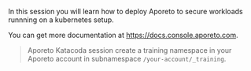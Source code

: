 In this session you will learn how to deploy Aporeto
to secure workloads runnning on a kubernetes setup.

You can get more documentation at <https://docs.console.aporeto.com>.

> Aporeto Katacoda session create a training namespace
> in your Aporeto account in subnamespace `/your-account/_training`.
